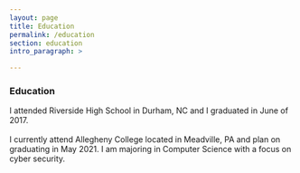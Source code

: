 ```yaml
---
layout: page
title: Education
permalink: /education
section: education
intro_paragraph: >

---
```


### Education

I attended Riverside High School in Durham, NC  and I graduated in June of 2017.<br><br>
I currently attend Allegheny College located in Meadville, PA and plan on graduating in May 2021. I am majoring in Computer Science with a focus on cyber security.<br><br>
